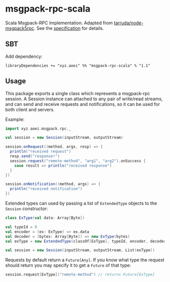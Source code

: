 # msgpack-rpc-scala
Scala Msgpack-RPC Implementation.
Adapted from [tarruda/node-msgpack5rpc](https://github.com/tarruda/node-msgpack5rpc).
See the [specification](https://github.com/msgpack-rpc/msgpack-rpc/blob/master/spec.md) for details.

## SBT
Add dependency:

    libraryDependencies += "xyz.aoei" %% "msgpack-rpc-scala" % "1.1"

## Usage
This package exports a single class which represents a msgpack-rpc session. A
Session instance can attached to any pair of write/read streams, and can send
and receive requests and notifications, so it can be used for both client and
servers. 

Example:

```scala
import xyz.aoei.msgpack.rpc._

val session = new Session(inputStream, outputStream)

session.onRequest((method, args, resp) => {
  println("received request")
  resp.send("response!")
  session.request("remote-method", "arg1", "arg2").onSuccess {
    case result => println("received response")
  }
})

session.onNotification((method, args) => {
  println("received notification")
})
```


Extended types can used by passing a list of `ExtendedType` objects to the `Session` constructor:

```scala
class ExType(val data: Array[Byte])

val typeId = 0
val encoder = (ex: ExType) => ex.data
val decoder = (bytes: Array[Byte]) => new ExType(bytes)
val exType = new ExtendedType(classOf[ExType], typeId, encoder, decoder)

val session = new Session(inputStream, outputStream, List(exType))
```

Requests by default return a `Future[Any]`. If you know what type the request should return
you may specify it to get a `Future` of that type:
```scala
session.request[ExType]("remote-method") // returns Future[ExType]
```
